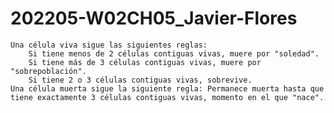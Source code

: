 # 202205-W02CH05_Javier-Flores

    Una célula viva sigue las siguientes reglas:
        Si tiene menos de 2 células contiguas vivas, muere por "soledad".
        Si tiene más de 3 células contiguas vivas, muere por "sobrepoblación".
        Si tiene 2 o 3 células contiguas vivas, sobrevive.
    Una célula muerta sigue la siguiente regla: Permanece muerta hasta que tiene exactamente 3 células contiguas vivas, momento en el que "nace".
